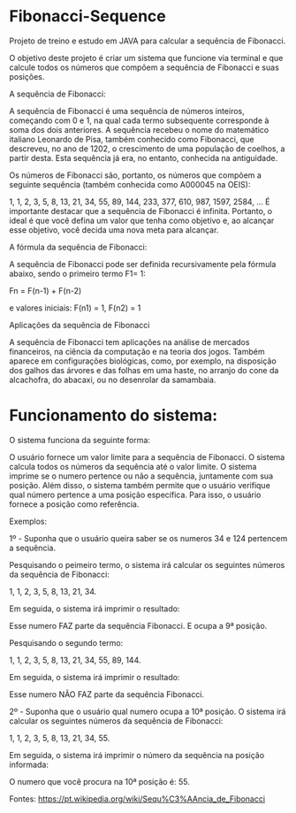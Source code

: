 # Fibonacci-Sequence

Projeto de treino e estudo em JAVA para calcular a sequência de Fibonacci.

O objetivo deste projeto é criar um sistema que funcione via terminal e que calcule todos os números que compõem a sequência de Fibonacci e suas posições.


A sequência de Fibonacci:

A sequência de Fibonacci é uma sequência de números inteiros, começando com 0 e 1, na qual cada termo subsequente corresponde à soma dos dois anteriores. A sequência recebeu o nome do matemático italiano Leonardo de Pisa, também conhecido como Fibonacci, que descreveu, no ano de 1202, o crescimento de uma população de coelhos, a partir desta. Esta sequência já era, no entanto, conhecida na antiguidade.

Os números de Fibonacci são, portanto, os números que compõem a seguinte sequência (também conhecida como A000045 na OEIS):

1, 1, 2, 3, 5, 8, 13, 21, 34, 55, 89, 144, 233, 377, 610, 987, 1597, 2584, ...
É importante destacar que a sequência de Fibonacci é infinita. Portanto, o ideal é que você defina um valor que tenha como objetivo e, ao alcançar esse objetivo, você decida uma nova meta para alcançar.

A fórmula da sequência de Fibonacci:

A sequência de Fibonacci pode ser definida recursivamente pela fórmula abaixo, sendo o primeiro termo F1= 1:

Fn = F(n-1) + F(n-2)

e valores iniciais:
F(n1) = 1, F(n2) = 1

Aplicações da sequência de Fibonacci

A sequência de Fibonacci tem aplicações na análise de mercados financeiros, na ciência da computação e na teoria dos jogos. Também aparece em configurações biológicas, como, por exemplo, na disposição dos galhos das árvores e das folhas em uma haste, no arranjo do cone da alcachofra, do abacaxi, ou no desenrolar da samambaia.


# Funcionamento do sistema:

O sistema funciona da seguinte forma:

O usuário fornece um valor limite para a sequência de Fibonacci.
O sistema calcula todos os números da sequência até o valor limite.
O sistema imprime se o numero pertence ou não a sequência, juntamente com sua posição.
Além disso, o sistema também permite que o usuário verifique qual número pertence a uma posição específica. Para isso, o usuário fornece a posição como referência.

Exemplos:

1º - Suponha que o usuário queira saber se os numeros 34 e 124 pertencem a sequência. 

Pesquisando o peimeiro termo, o sistema irá calcular os seguintes números da sequência de Fibonacci:

1, 1, 2, 3, 5, 8, 13, 21, 34.

Em seguida, o sistema irá imprimir o resultado:

Esse numero FAZ parte da sequência Fibonacci.
E ocupa a 9ª posição.

Pesquisando o segundo termo:

1, 1, 2, 3, 5, 8, 13, 21, 34, 55, 89, 144.

Em seguida, o sistema irá imprimir o resultado:

Esse numero NÃO FAZ parte da sequência Fibonacci.


2º - Suponha que o usuário qual numero ocupa a 10ª posição. O sistema irá calcular os seguintes números da sequência de Fibonacci:

1, 1, 2, 3, 5, 8, 13, 21, 34, 55.

Em seguida, o sistema irá imprimir o número da sequência na posição informada:

O numero que você procura na 10ª posição é: 55.


Fontes: https://pt.wikipedia.org/wiki/Sequ%C3%AAncia_de_Fibonacci
